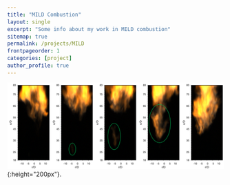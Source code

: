 ```yaml
---
title: "MILD Combustion"
layout: single
excerpt: "Some info about my work in MILD combustion"
sitemap: true
permalink: /projects/MILD
frontpageorder: 1
categories: [project]
author_profile: true
---
```




![Example image sequence of flame stabilization by autoignition](/assets/images/Mode_C_Short_Collar.png){:height="200px"}.
